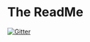 # The ReadMe
[![Gitter](https://img.shields.io/gitter/room/the-algorithms/website.svg?style=flat-square)](https://gitter.im/the-algorithms/website)
